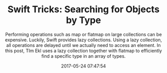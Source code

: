 ---
title: "Swift Tricks: Searching for Objects by Type"
subtitle: "Performing operations such as map or flatmap on large collections can be expensive. Luckily, Swift provides lazy collections. Using a lazy collection, all operations are delayed until we actually need to access an element. In this post, TIm Ekl uses a lazy collection together with flatmap to efficiently find a specific type in an array of types."
tags: ["lazycollection","flatmap"]
link: "https://timekl.com/blog/2017/05/14/swift-tricks-searching-for-objects-by-type/"
date: "2017-05-24 07:47:54"
---